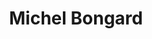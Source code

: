 ---
title: "Michel Bongard"
draft: false
type: about-us
# post image
image: "images/ins/about-us/michel-bongard.jpg"
# meta description
description: ""
weight: 3
email: "michel.bongard@ost.ch"
function: 
  - "System Engineer"
fieldOfActivity: 
  - "General projects in the area of networking"
  - "Full Stack Development"
  - "DevOps"
---